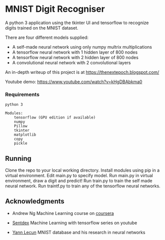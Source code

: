 # MNIST Digit Recogniser

A python 3 application using the tkinter UI and tensorflow to recognize digits trained on the MNIST dataset.

There are four different models supplied:
* A self-made neural network using only numpy multrix multiplications
* A tensorflow neural network with 1 hidden layer of 800 nodes
* A tensorflow neural network with 2 hidden layer of 800 nodes
* A convolutional neural network with 2 convolutional layers

An in-depth writeup of this project is at https://thenextepoch.blogspot.com/

Youtube demo:
https://www.youtube.com/watch?v=kHgDBAbkma0

### Requirements
```
python 3

Modules:
    tensorflow (GPU edition if available)
    numpy
    Pillow
    tkinter
    matplotlib
    copy
    pickle

```

## Running

Clone the repo to your local working directory.
Install modules using pip in a virtual environment.
Edit main.py to specify model.
Run main.py in virtual environment, draw a digit and predict!
Run train.py to train the self made neural network.
Run traintf.py to train any of the tensorflow neural networks.

## Acknowledgments

* Andrew Ng Machine Learning course on [coursera](https://www.coursera.org/learn/machine-learning)
* [Sentdex](https://www.youtube.com/user/sentdex) Machine Learning with tensorflow series on youtube

* [Yann Lecun](http://yann.lecun.com/exdb/mnist/) MNIST database and his research in neural networks